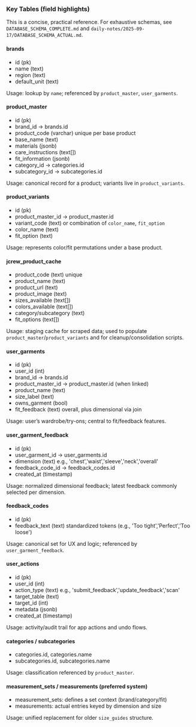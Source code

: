 ### Key Tables (field highlights)

This is a concise, practical reference. For exhaustive schemas, see `DATABASE_SCHEMA_COMPLETE.md` and `daily-notes/2025-09-17/DATABASE_SCHEMA_ACTUAL.md`.

#### brands
- id (pk)
- name (text)
- region (text)
- default_unit (text)

Usage: lookup by `name`; referenced by `product_master`, `user_garments`.

#### product_master
- id (pk)
- brand_id → brands.id
- product_code (varchar) unique per base product
- base_name (text)
- materials (jsonb)
- care_instructions (text[])
- fit_information (jsonb)
- category_id → categories.id
- subcategory_id → subcategories.id

Usage: canonical record for a product; variants live in `product_variants`.

#### product_variants
- id (pk)
- product_master_id → product_master.id
- variant_code (text) or combination of `color_name`, `fit_option`
- color_name (text)
- fit_option (text)

Usage: represents color/fit permutations under a base product.

#### jcrew_product_cache
- product_code (text) unique
- product_name (text)
- product_url (text)
- product_image (text)
- sizes_available (text[])
- colors_available (text[])
- category/subcategory (text)
- fit_options (text[])

Usage: staging cache for scraped data; used to populate `product_master`/`product_variants` and for cleanup/consolidation scripts.

#### user_garments
- id (pk)
- user_id (int)
- brand_id → brands.id
- product_master_id → product_master.id (when linked)
- product_name (text)
- size_label (text)
- owns_garment (bool)
- fit_feedback (text) overall, plus dimensional via join

Usage: user’s wardrobe/try-ons; central to fit/feedback features.

#### user_garment_feedback
- id (pk)
- user_garment_id → user_garments.id
- dimension (text) e.g., 'chest','waist','sleeve','neck','overall'
- feedback_code_id → feedback_codes.id
- created_at (timestamp)

Usage: normalized dimensional feedback; latest feedback commonly selected per dimension.

#### feedback_codes
- id (pk)
- feedback_text (text) standardized tokens (e.g., 'Too tight','Perfect','Too loose')

Usage: canonical set for UX and logic; referenced by `user_garment_feedback`.

#### user_actions
- id (pk)
- user_id (int)
- action_type (text) e.g., 'submit_feedback','update_feedback','scan'
- target_table (text)
- target_id (int)
- metadata (jsonb)
- created_at (timestamp)

Usage: activity/audit trail for app actions and undo flows.

#### categories / subcategories
- categories.id, categories.name
- subcategories.id, subcategories.name

Usage: classification referenced by `product_master`.

#### measurement_sets / measurements (preferred system)
- measurement_sets: defines a set context (brand/category/fit)
- measurements: actual entries keyed by dimension and size

Usage: unified replacement for older `size_guides` structure.



